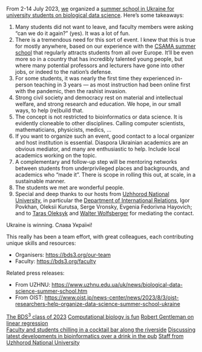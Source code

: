 From 2-14 July 2023, [we](https://bds3.org/our-team) organized a [summer school in Ukraine for university students on biological data science](https://bds3.org). Here’s some takeaways:

1. Many students did not want to leave, and faculty members were asking “can we do it again?” (yes). It was a lot of fun.
2. There is a tremendous need for this sort of event. I knew that this is true for mostly anywhere, based on our experience with the [CSAMA summer school](https://csama2023.bioconductor.eu) that regularly attracts students from all over Europe. It’ll be even more so in a country that has incredibly talented young people, but where many potential professors and lecturers have gone into other jobs, or indeed to the nation’s defense. 
3. For some students, it was nearly the first time they experienced in-person teaching in  3 years — as most instruction had been online first with the pandemic, then the rashist invasion.
4. Strong civil society and democracy rest on material and intellectual welfare, and strong research and education. We hope, in our small ways, to help (re)build that.
5. The concept is not restricted to bioinformatics or data science. It is evidently cloneable to other disciplines. Calling computer scientists, mathematicians, physicists, medics, … 
6. If you want to organize such an event, good contact to a local organizer and host institution is essential. Diaspora Ukrainian academics are an obvious mediator, and many are enthusiastic to help.
Include local academics working on the topic. 
7. A complementary and follow-up step will be mentoring networks between students from underprivileged places and backgrounds, and academics who “made it”. There is scope in rolling this out, at scale, in a sustainable manner.
8. The students we met are wonderful people. 
9. Special and deep thanks to our hosts from [Uzhhorod National University](uzhnu.edu.ua), in particular the [Department of International Relations](https://www.uzhnu.edu.ua/en/cat/irelations-dep_irelations), Igor Povkhan, Oleksii Kurutsa, Serge Vronsky, Evgenia Fedorivna Hayovich; and to [Taras Oleksyk](https://oakland.edu/biology/directory/oleksyk) and [Walter Wolfsberger](https://scholar.google.com/citations?user=YtQK0tkAAAAJ&hl=uk) for mediating the contact. 

Ukraine is winning. Слава Україні! 

This really has been a team effort, with great colleagues, each contributing unique skills and resources:
- Organisers: <https://bds3.org/our-team>
- Faculty: <https://bds3.org/faculty>

Related press releases:
- From UZHNU: <https://www.uzhnu.edu.ua/uk/news/biological-data-science-summer-school.htm>
- From OIST: <https://www.oist.jp/news-center/news/2023/8/3/oist-researchers-help-organize-data-science-summer-school-ukraine>

[The BDS$^3$ class of 2023](../photos/2023-07-13-bds3-class.jpg)
[Computational biology is fun](../photos/2023-07-11-classroom.jpg)
[Robert Gentleman on linear regression](../photos/2023-07-10-Robert.jpg)      
[Faculty and students chilling in a cocktail bar along the riverside](../photos/2023-07-11-cocktailbar.jpg)
[Discussing latest developments in bioinformatics over a drink in the pub](../photos/2023-07-13-pub.jpg)
[Staff from Uzhhorod National University](../photos/2023-07-02-UzhNU-staff.jpg)
